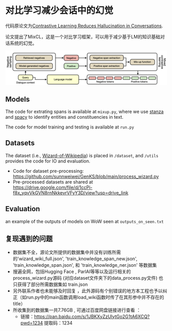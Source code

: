 # 对比学习减少会话中的幻觉

代码原论文为[Contrastive Learning Reduces Hallucination in Conversations](https://arxiv.org/abs/2212.10400).

论文提出了MixCL，这是一个对比学习框架，可以用于减少基于LM的知识基础对话系统的幻觉。

![Figure](figure.png)



## Models

The code for extrating spans is available at `mixup.py`, where we use  [stanza](https://github.com/stanfordnlp/stanza/) and  [spacy](https://github.com/explosion/spaCy) to identify entities and constituencies in text.

The code for model training and testing is available at `run.py`

## Datasets
The dataset (i.e., [Wizard-of-Wikipedia](https://parl.ai/projects/wizard_of_wikipedia/)) is placed in `/dataset`, and `/utils` provides the code for IO and evaluation. 
- Code for dataset pre-processing: https://github.com/sunnweiwei/GenKS/blob/main/process_wizard.py
- Pre-processed datasets are shared at https://drive.google.com/file/d/1ccPi-f8x_yqvVkGVN8rnNkkevrVFyY3D/view?usp=drive_link

## Evaluation
an example of the outputs of models on WoW seen at `outputs_on_seen.txt`



## 复现遇到的问题

- 数据集不全，源论文所提供的数据集中并没有训练所需的'wizard_wiki_full.json', 'train_knowledge_span_new.json', 'train_knowledge_span.json', 和 'train_knowledge_ner.json' 等数据集
- 搜遍全网，包括Hugging Face , ParlAI等等以及运行相关的process_wizard.py源码 (对应dataset文件夹下的data_process.py文件) 也只获得了部分所需数据集如 train.json
- 另外联系作者也未能够及时回复 ，此外源码有个别错误的地方本工程也予以纠正（如run.py中的main函数调用load_wiki函数时传了在其形参中并不存在的title）
- 所收集到的数据集一共7.76GB ,  可通过百度网盘链接进行查看 ：
  - 链接：https://pan.baidu.com/s/1JBKXyZzUlytGo2G1tA6XCQ?pwd=1234 
    提取码：1234
